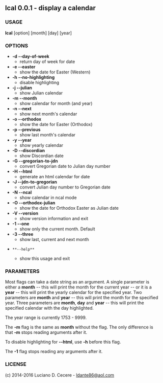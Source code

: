 ## lcal 0.0.1 - display a calendar

### USAGE
**lcal** [option] [month] [day] [year]

### OPTIONS
* **-d  --day-of-week**
	* return day of week for date
* **-e  --easter**
	* show the date for Easter (Western)
* **-h  --no-highlighting**
	* disable highlighting
* **-j  --julian**
	* show Julian calendar
* **-m  --month**
	* show calendar for month (and year)
* **-n  --next**
	* show next month's calendar
* **-o  --orthodox**
	* show the date for Easter (Orthodox)
* **-p  --previous**
	* show last month's calendar
* **-y  --year**
	* show yearly calendar
* **-D  --discordian**
	* show Discordian date
* **-G  --gregorian-to-jdn**
	* convert Gregorian date to Julian day number
* **-H  --html**
	* generate an html calendar for date
* **-J  --jdn-to-gregorian**
	* convert Julian day number to Gregorian date
* **-N  --ncal**
	* show calendar in ncal mode
* **-O  --orthodox-julian**
	* show the date for Orthodox Easter as Julian date
* **-V  --version**
	* show version information and exit
* **-1  --one**
	* show only the current month. Default
* **-3  --three**
	* show last, current and next month
*     **--help**
	* show this usage and exit

### PARAMETERS
Most flags can take a date string as an argument. A single parameter is either a **month** -- this
will print the month for the current year -- or it is a **year** -- this will print the yearly calendar
for the specified year. Two parameters are **month** and **year** -- this will print the month for the
specified year. Three parameters are **month**, **day** and **year** -- this will print the specified
calendar with the day highlighted.

The year range is currently 1753 - 9999.

The **-m** flag is the same as **month** without the flag. The only difference is that **-m**
stops reading arguments after it.

To disable highlighting for **--html**, use **-h** before this flag.

The **-1** flag stops reading any arguments after it.

### LICENSE
(c) 2014-2016 Luciano D. Cecere - ldante86@aol.com
